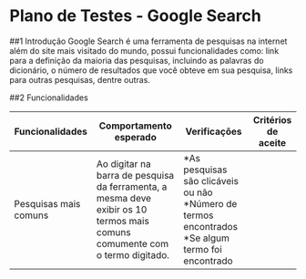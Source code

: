 # Plano de Testes - Google Search


##1 Introdução
Google Search é uma ferramenta de pesquisas na internet além do site mais visitado do mundo, possui funcionalidades como: link para a definição da maioria das pesquisas, incluindo as palavras do dicionário, o número de resultados que você obteve em sua pesquisa, links para outras pesquisas, dentre outras.

##2 Funcionalidades

|Funcionalidades| Comportamento esperado | Verificações |Critérios de aceite|
|---------------|------------------------|--------------|-------------------|
|Pesquisas mais comuns|Ao digitar na barra de pesquisa da ferramenta, a mesma deve exibir os 10 termos mais comuns comumente com o termo digitado.|*As pesquisas são clicáveis ou não *Número de termos encontrados *Se algum termo foi encontrado|

 





